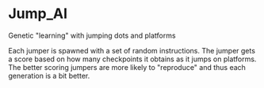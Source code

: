 # Jump_AI
Genetic "learning" with jumping dots and platforms

Each jumper is spawned with a set of random instructions. 
The jumper gets a score based on how many checkpoints it obtains as it jumps on platforms. 
The better scoring jumpers are more likely to "reproduce" and thus each generation is a bit better.
